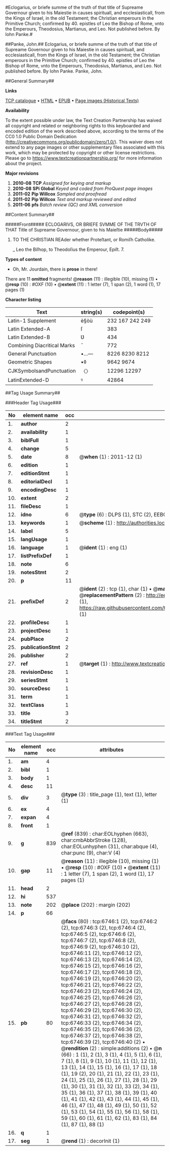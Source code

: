 #Eclogarius, or briefe summe of the truth of that title of Supreame Governour given to his Maiestie in causes spirituall, and ecclesiasticall, from the Kings of Israel, in the old Testament; the Christian emperours in the Primitive Church; confirmed by 40. epistles of Leo the Bishop of Rome, vnto the Emperours, Theodosius, Martianus, and Leo. Not published before. By Iohn Panke.#

##Panke, John.##
Eclogarius, or briefe summe of the truth of that title of Supreame Governour given to his Maiestie in causes spirituall, and ecclesiasticall, from the Kings of Israel, in the old Testament; the Christian emperours in the Primitive Church; confirmed by 40. epistles of Leo the Bishop of Rome, vnto the Emperours, Theodosius, Martianus, and Leo. Not published before. By Iohn Panke.
Panke, John.

##General Summary##

**Links**

[TCP catalogue](http://www.ota.ox.ac.uk/tcp/)  • 
[HTML](http://tei.it.ox.ac.uk/tcp/Texts-HTML/free/A08/A08890.html)  • 
[EPUB](http://tei.it.ox.ac.uk/tcp/Texts-EPUB/free/A08/A08890.epub) • 
[Page images (Historical Texts)](https://historicaltexts.jisc.ac.uk/eebo-99842117e)

**Availability**

To the extent possible under law, the Text Creation Partnership has waived all copyright and related or neighboring rights to this keyboarded and encoded edition of the work described above, according to the terms of the CC0 1.0 Public Domain Dedication (http://creativecommons.org/publicdomain/zero/1.0/). This waiver does not extend to any page images or other supplementary files associated with this work, which may be protected by copyright or other license restrictions. Please go to https://www.textcreationpartnership.org/ for more information about the project.

**Major revisions**

1. __2010-08__ __TCP__ *Assigned for keying and markup*
1. __2010-08__ __SPi Global__ *Keyed and coded from ProQuest page images*
1. __2011-02__ __Pip Willcox__ *Sampled and proofread*
1. __2011-02__ __Pip Willcox__ *Text and markup reviewed and edited*
1. __2011-06__ __pfs__ *Batch review (QC) and XML conversion*

##Content Summary##

#####Front#####
ECLOGARIVS, OR BRIEFE SVMME OF THE TRVTH OF THAT Title of Supreame Governour, given to his Maieſtie 
#####Body#####

1. TO THE CHRISTIAN REAder whether Proteſtant, or Romiſh Catholike.

    _ Leo the Biſhop, to Theodoſius the Emperour, Epiſt. 7.

**Types of content**

  * Oh, Mr. Jourdain, there is **prose** in there!

There are 11 **omitted** fragments! 
 @__reason__ (11) : illegible (10), missing (1)  •  @__resp__ (10) : #OXF (10)  •  @__extent__ (11) : 1 letter (7), 1 span (2), 1 word (1), 17 pages (1)

**Character listing**


|Text|string(s)|codepoint(s)|
|---|---|---|
|Latin-1 Supplement|è§òù|232 167 242 249|
|Latin Extended-A|ſ|383|
|Latin Extended-B|Ʋ|434|
|Combining             Diacritical Marks|̄|772|
|General Punctuation|•…—|8226 8230 8212|
|Geometric Shapes|▪◊|9642 9674|
|CJKSymbolsandPunctuation|〈〉|12296 12297|
|LatinExtended-D|ꝰ|42864|

##Tag Usage Summary##

###Header Tag Usage###

|No|element name|occ|attributes|
|---|---|---|---|
|1.|__author__|2||
|2.|__availability__|1||
|3.|__biblFull__|1||
|4.|__change__|5||
|5.|__date__|8| @__when__ (1) : 2011-12 (1)|
|6.|__edition__|1||
|7.|__editionStmt__|1||
|8.|__editorialDecl__|1||
|9.|__encodingDesc__|1||
|10.|__extent__|2||
|11.|__fileDesc__|1||
|12.|__idno__|6| @__type__ (6) : DLPS (1), STC (2), EEBO-CITATION (1), PROQUEST (1), VID (1)|
|13.|__keywords__|1| @__scheme__ (1) : http://authorities.loc.gov/ (1)|
|14.|__label__|5||
|15.|__langUsage__|1||
|16.|__language__|1| @__ident__ (1) : eng (1)|
|17.|__listPrefixDef__|1||
|18.|__note__|6||
|19.|__notesStmt__|2||
|20.|__p__|11||
|21.|__prefixDef__|2| @__ident__ (2) : tcp (1), char (1)  •  @__matchPattern__ (2) : ([0-9\-]+):([0-9IVX]+) (1), (.+) (1)  •  @__replacementPattern__ (2) : http://eebo.chadwyck.com/downloadtiff?vid=$1&page=$2 (1), https://raw.githubusercontent.com/textcreationpartnership/Texts/master/tcpchars.xml#$1 (1)|
|22.|__profileDesc__|1||
|23.|__projectDesc__|1||
|24.|__pubPlace__|2||
|25.|__publicationStmt__|2||
|26.|__publisher__|2||
|27.|__ref__|1| @__target__ (1) : http://www.textcreationpartnership.org/docs/. (1)|
|28.|__revisionDesc__|1||
|29.|__seriesStmt__|1||
|30.|__sourceDesc__|1||
|31.|__term__|1||
|32.|__textClass__|1||
|33.|__title__|3||
|34.|__titleStmt__|2||


###Text Tag Usage###

|No|element name|occ|attributes|
|---|---|---|---|
|1.|__am__|4||
|2.|__bibl__|1||
|3.|__body__|1||
|4.|__desc__|11||
|5.|__div__|3| @__type__ (3) : title_page (1), text (1), letter (1)|
|6.|__ex__|4||
|7.|__expan__|4||
|8.|__front__|1||
|9.|__g__|839| @__ref__ (839) : char:EOLhyphen (663), char:cmbAbbrStroke (128), char:EOLunhyphen (31), char:abque (4), char:punc (9), char:V (4)|
|10.|__gap__|11| @__reason__ (11) : illegible (10), missing (1)  •  @__resp__ (10) : #OXF (10)  •  @__extent__ (11) : 1 letter (7), 1 span (2), 1 word (1), 17 pages (1)|
|11.|__head__|2||
|12.|__hi__|537||
|13.|__note__|202| @__place__ (202) : margin (202)|
|14.|__p__|66||
|15.|__pb__|80| @__facs__ (80) : tcp:6746:1 (2), tcp:6746:2 (2), tcp:6746:3 (2), tcp:6746:4 (2), tcp:6746:5 (2), tcp:6746:6 (2), tcp:6746:7 (2), tcp:6746:8 (2), tcp:6746:9 (2), tcp:6746:10 (2), tcp:6746:11 (2), tcp:6746:12 (2), tcp:6746:13 (2), tcp:6746:14 (2), tcp:6746:15 (2), tcp:6746:16 (2), tcp:6746:17 (2), tcp:6746:18 (2), tcp:6746:19 (2), tcp:6746:20 (2), tcp:6746:21 (2), tcp:6746:22 (2), tcp:6746:23 (2), tcp:6746:24 (2), tcp:6746:25 (2), tcp:6746:26 (2), tcp:6746:27 (2), tcp:6746:28 (2), tcp:6746:29 (2), tcp:6746:30 (2), tcp:6746:31 (2), tcp:6746:32 (2), tcp:6746:33 (2), tcp:6746:34 (2), tcp:6746:35 (2), tcp:6746:36 (2), tcp:6746:37 (2), tcp:6746:38 (2), tcp:6746:39 (2), tcp:6746:40 (2)  •  @__rendition__ (2) : simple:additions (2)  •  @__n__ (66) : 1 (1), 2 (1), 3 (1), 4 (1), 5 (1), 6 (1), 7 (1), 8 (1), 9 (1), 10 (1), 11 (1), 12 (1), 13 (1), 14 (1), 15 (1), 16 (1), 17 (1), 18 (1), 19 (2), 20 (1), 21 (1), 22 (1), 23 (1), 24 (1), 25 (1), 26 (1), 27 (1), 28 (1), 29 (1), 30 (1), 31 (1), 32 (1), 33 (2), 34 (1), 35 (1), 36 (1), 37 (1), 38 (1), 39 (1), 40 (1), 41 (1), 42 (1), 43 (1), 44 (1), 45 (1), 46 (1), 47 (1), 48 (1), 49 (1), 50 (1), 52 (1), 53 (1), 54 (1), 55 (1), 56 (1), 58 (1), 59 (1), 60 (1), 61 (1), 62 (1), 83 (1), 84 (1), 87 (1), 88 (1)|
|16.|__q__|1||
|17.|__seg__|1| @__rend__ (1) : decorInit (1)|
